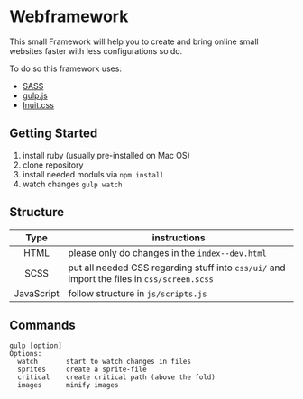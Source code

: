 # Webframework
This small Framework will help you to create and bring online small websites faster with less configurations so do.

To do so this framework uses:

* [SASS](http://sass-lang.com)
* [gulp.js](http://gulpjs.com)
* [Inuit.css](http://csswizardry.com)

## Getting Started
1. install ruby (usually pre-installed on Mac OS)
2. clone repository
3. install needed moduls via `npm install`
4. watch changes `gulp watch`

## Structure
|    Type    | instructions                                                                                |
|:----------:|---------------------------------------------------------------------------------------------|
| HTML       | please only do changes in the `index--dev.html`                                             |
| SCSS       | put all needed CSS regarding stuff into `css/ui/` and import the files in `css/screen.scss` |
| JavaScript | follow structure in `js/scripts.js`                                                         |

## Commands
```
gulp [option]
Options:
  watch       start to watch changes in files
  sprites     create a sprite-file
  critical    create critical path (above the fold)
  images      minify images
```